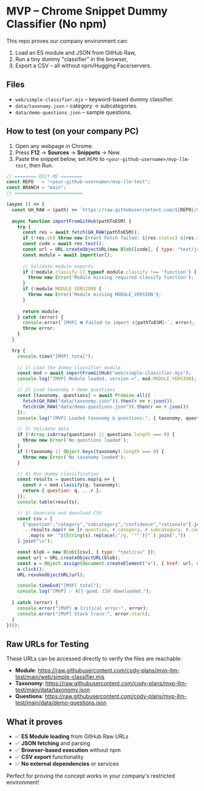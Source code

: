 # MVP – Chrome Snippet Dummy Classifier (No npm)

This repo proves our company environment can:
1) Load an ES module and JSON from GitHub Raw,
2) Run a tiny dummy "classifier" in the browser,
3) Export a CSV – all without npm/Hugging Face/servers.

## Files
- `web/simple-classifier.mjs` – keyword-based dummy classifier.
- `data/taxonomy.json` – category → subcategories.
- `data/demo-questions.json` – sample questions.

## How to test (on your company PC)
1. Open any webpage in Chrome.
2. Press **F12** → **Sources** → **Snippets** → New.
3. Paste the snippet below, set `REPO` to `<your-github-username>/mvp-llm-test`, then Run.

```js
// ======== EDIT ME ========
const REPO   = "<your-github-username>/mvp-llm-test";
const BRANCH = "main";
// =========================

(async () => {
  const GH_RAW = (path) => `https://raw.githubusercontent.com/${REPO}/${BRANCH}/${path}`;
  
  async function importFromGitHub(pathToESM) {
    try {
      const res = await fetch(GH_RAW(pathToESM));
      if (!res.ok) throw new Error(`Fetch failed: ${res.status} ${res.statusText} for ${pathToESM}`);
      const code = await res.text();
      const url = URL.createObjectURL(new Blob([code], { type: "text/javascript" }));
      const module = await import(url);
      
      // Validate module exports
      if (!module.classify || typeof module.classify !== 'function') {
        throw new Error('Module missing required classify function');
      }
      if (!module.MODULE_VERSION) {
        throw new Error('Module missing MODULE_VERSION');
      }
      
      return module;
    } catch (error) {
      console.error(`[MVP] ❌ Failed to import ${pathToESM}:`, error);
      throw error;
    }
  }

  try {
    console.time("[MVP] total");
    
    // 1) Load the dummy classifier module
    const mod = await importFromGitHub("web/simple-classifier.mjs");
    console.log("[MVP] Module loaded, version =", mod.MODULE_VERSION);

    // 2) Load taxonomy + demo questions
    const [taxonomy, questions] = await Promise.all([
      fetch(GH_RAW("data/taxonomy.json")).then(r => r.json()),
      fetch(GH_RAW("data/demo-questions.json")).then(r => r.json())
    ]);
    console.log("[MVP] Loaded taxonomy & questions:", { taxonomy, questions });

    // 3) Validate data
    if (!Array.isArray(questions) || questions.length === 0) {
      throw new Error('No questions loaded');
    }
    if (!taxonomy || Object.keys(taxonomy).length === 0) {
      throw new Error('No taxonomy loaded');
    }

    // 4) Run dummy classification
    const results = questions.map(q => {
      const r = mod.classify(q, taxonomy);
      return { question: q, ...r };
    });
    console.table(results);

    // 5) Generate and download CSV
    const csv = [
      ["question","category","subcategory","confidence","rationale"].join(","),
      ...results.map(r => [r.question, r.category, r.subcategory, r.confidence, r.rationale]
        .map(s => `"${String(s).replace(/"/g, '""')}"`).join(","))
    ].join("\n");

    const blob = new Blob([csv], { type: "text/csv" });
    const url = URL.createObjectURL(blob);
    const a = Object.assign(document.createElement("a"), { href: url, download: "classification_results.csv" });
    a.click(); 
    URL.revokeObjectURL(url);

    console.timeEnd("[MVP] total");
    console.log("[MVP] ✅ All good. CSV downloaded.");
    
  } catch (error) {
    console.error("[MVP] ❌ Critical error:", error);
    console.error("[MVP] Stack trace:", error.stack);
  }
})();
```

## Raw URLs for Testing
These URLs can be accessed directly to verify the files are reachable:

- **Module**: https://raw.githubusercontent.com/cody-plans/mvp-llm-test/main/web/simple-classifier.mjs
- **Taxonomy**: https://raw.githubusercontent.com/cody-plans/mvp-llm-test/main/data/taxonomy.json
- **Questions**: https://raw.githubusercontent.com/cody-plans/mvp-llm-test/main/data/demo-questions.json

## What it proves
- ✅ **ES Module loading** from GitHub Raw URLs
- ✅ **JSON fetching** and parsing
- ✅ **Browser-based execution** without npm
- ✅ **CSV export** functionality
- ✅ **No external dependencies** or services

Perfect for proving the concept works in your company's restricted environment!
